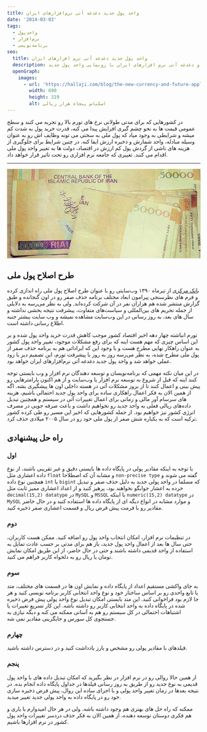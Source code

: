```yaml
---
title: واحد پول جدید دغدغه آتی نرم‌‌افزارهای ایران
date: '2014-03-03'
tags:
  - واحد‌پول
  - نرم‌‌افزار
  - برنامه‌نویسی
seo:
  title: واحد پول جدید دغدغه آتی نرم ‌‌افزارهای ایران
  description: برنامه حذف صفر از پول ملی و دغدغه آتی نرم ‌‌افزارهای ایران با رونمایی واحد پول جدید
  openGraph:
    images:
      - url: 'https://hallaji.com/blog/the-new-currency-and-future-applications/iranian-money.jpg'
        width: 690
        height: 319
        alt: اسکناس پنجاه هزار ریالی
---
```


در کشورهایی که برای مدتی طولانی نرخ های تورم بالا رو تجربه می کنند و سطح عمومی قیمت ها به نحو چشم گیری افزایش پیدا
می کنه، قدرت خرید پول به شدت کم میشه و شرایطی به وجود میاد که پول ملی به سختی می تونه وظایف اش رو به عنوان وسیله
مبادله، واحد شمارش و ذخیره ارزش ایفا کنه. در چنین شرایط برای جلوگیری از هزینه های ناشی از گردش پول کم ارزش در اقتصاد،
دولت ها به تغییر واحد پول ملی اقدام می کنند. تغییری که جامعه نرم افزاری رو تحت تاثیر قرار خواهد داد.

---

<p align="center">
  <img src="/blog/the-new-currency-and-future-applications/iranian-money.jpg" alt="اسکناس پنجاه هزار ریالی" />
</p>

## طرح اصلاح پول ملی

[بانک مرکزی](https://cbi.ir/) از تیرماه ۱۳۹۰ وب‌سایتی رو با عنوان طرح اصلاح پول ملی راه اندازی کرده و فرم های نظرسنجی پیرامون
ابعاد مختلف برنامه حذف صفر رو در اون گنجانده و طبق گزارش منتشر شده هم هزاران نفر در آن شرکت کرده‌اند. ولی به نظر می‌رسه به
دلایلی از جمله تحریم های بین‌المللی و سیاست‌های متفاوت، پیشرفت نتیجه بخشی نداشته و سال های بعد، به روز رسانی در این
وب‌سایت مشاهده نمیشه و وب سایت بیشتر جنبه اطلاع رسانی داشته است.

تورم انباشته چهار دهه اخیر اقتصاد کشور موجب کاهش قدرت خرید واحد پول شده و بر این اساس چیزی که مهم هست اینه که برای
رفع مشکلات موجود، تغییر واحد پول کشور به عنوان راهکار نهایی مطرح هست و با وجود این که ایراداتی هم به برنامه حذف صفر از پول
ملی مطرح شده، به نظر می‌رسه روز به روز با پیشرفت تورم، این تصمیم دیر یا زود عملی خواهد شد و واحد پول جدید دغدغه آتی
نرم‌افزارهای ایران خواهد بود.

در این میان نکته مهمی که برنامه‌نویسان و توسعه دهندگان نرم افزار و وب بایستی توجه کنند اینه که قبل از شروع به
توسعه نرم افزار یا وب‌سایت و از هم اکنون پارامترهایی رو پیش بینی و اعمال کنند تا از بروز مشکلات آتی در هسته داخلی
اون ها پیشگیری بشه. اگه از همین الان به فکر اعمال راهکاری ساده برای واحد پول جدید احتمالی باشیم، هزینه های سرسام آور
مالی و زمانی برای اعمال تغییرات آتی در سیستم و همچنین تبدیل داده‌های ریالی فعلی به واحد جدید رو نخواهیم داشت و باعث
صرفه جویی در مصرف انرژی کشور نیز خواهیم بود. از جمله کشورهایی که اخیر این مسیر رو طی کرده کشور ترکیه است که به
یکباره شش صفر از پول ملی خود رو در سال ۲۰۰۵ میلادی حذف کرد.

## راه حل پیشنهادی

### اول

با توجه به اینکه مقادیر پولی در پایگاه داده ها بایستی دقیق و غیر تقریبی باشند، از نوع داده اعشاری مثل `float` و مشابه
آن که اصطلاحا `non-precise type` گفته می شوند و همچنین نوع داده `int` یا `bigint` که مسلما در واحد پولی جدید به دلیل
حذف صفر و تبدیل خرده به اعشار جوابگو نخواهند بود، پرهیز کنید و از اعداد اعشاری ممیز ثابت مثل  `decimal(15,2) datatype`
در `MySQL` و `MSSQL` یا اینکه  `numeric(15,2) datatype`  در `MySQL`  و موارد مشابه در انواع دیگه ای از پایگاه داده ها
استفاده کنید و در حال حاضر مقادیر رو با فرمت پیش فرض ریال و قسمت اعشاری صفر ذخیره کنید.

### دوم

در تنظیمات نرم افزار، امکان انتخاب واحد پول رو اضافه کنید. ممکن هست کاربران، حتی سال ها بعد از اعمال واحد پول جدید،
باز هم برای مدتی بر حسب عادت تمایل به استفاده از واحد قدیمی داشته باشند و حتی در حال حاضر، از این طریق امکان نمایش
تومان یا ریال رو به دلخواه کاربر فراهم می کنید.

### سوم

به جای واکشی مستقیم اعداد از پایگاه داده و نمایش اون ها در قسمت های مختلف، متد یا تابع واحدی رو بر اساس ساختار خود و
نوع واحد انتخابی کاربر برنامه نویسی کنید و هر جا لازم بود فراخوانی کنید. این متد بایستی امکان تبدیل نوع واحد پولی پیش
فرض ذخیره شده در پایگاه داده به واحد انتخابی کاربر رو داشته باشه. این کار تسریع تغییرات یا اشتباهات احتمالی در کل سیستم
رو هم به آسانی ممکنه می کنه و دیگه نیازی به جستجوی کل سورس و جایگزینی مقادیر نمی شه.

### چهارم

فیلدهای با مقادیر پولی رو مشخص و بارز یادداشت کنید و در دسترس داشته باشید.

### پنجم

از همین حالا روالی رو در نرم افزار در نظر بگیرید که امکان تبدیل داده های با واحد پول قدیمی به نوع جدید رو از طریق
به روز رسانی فیلدها در جداول پایگاه داده انجام بده. در نتیجه بعدها در زمان تغییر واحد پولی و با اجرای ساده این روال،
پیش فرض ذخیره سازی خود رو در پایگاه داده به واحد پولی جدید تغییر میدید.

ممکنه که راه حل های بهتری هم وجود داشته باشه. ولی در هر حال امیدوارم با یاری و هم فکری دوستان توسعه دهنده،
از همین الان به فکر حذف دردسر تغییرات واحد پول کشور در نرم افزارها باشیم.
